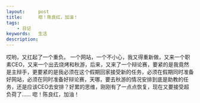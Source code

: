 ```yaml
---
layout: 	post
title: 		唿！陈良红，加油！
tags: 
	- 日记
keywords: 	生活
description: 	
---
```

哎哟，又扛起了一个重负。
一个网站，一个不小心，我又得重新做，又来一个职素CEO，又来一个出去烧烤和秋游，后来，又来了一个辩论赛，要紧的是我竟然是主辩手，更要紧的是我必须在这个假期回家接受新的任务，必须在假期同时准备好网站，必须在同时准备好辩论赛，天哪，要去秋游的情况安排到底是助教的任务，还是应该CEO去安排？好累的思维，刚刚有了一点点恢复，现在又要接受超负荷了……
唿！陈良红，加油！